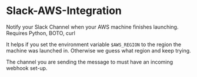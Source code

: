 # Slack-AWS-Integration

Notify your Slack Channel when your AWS machine finishes launching.
Requires Python, BOTO, curl

It helps if you set the environment variable `$AWS_REGION` to the region the machine was launched in. 
Otherwise we guess what region and keep trying.

The channel you are sending the message to must have an incoming webhook set-up.
